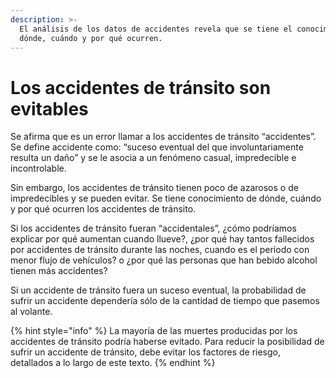 ```yaml
---
description: >-
  El análisis de los datos de accidentes revela que se tiene el conocimiento de
  dónde, cuándo y por qué ocurren.
---
```


# Los accidentes de tránsito son evitables

Se afirma que es un error llamar a los accidentes de tránsito “accidentes”. Se define accidente como: “suceso eventual del que involuntariamente resulta un daño” y se le asocia a un fenómeno casual, impredecible e incontrolable.

Sin embargo, los accidentes de tránsito tienen poco de azarosos o de impredecibles y se pueden evitar. Se tiene conocimiento de dónde, cuándo y por qué ocurren los accidentes de tránsito.

Si los accidentes de tránsito fueran “accidentales”, ¿cómo podríamos explicar por qué aumentan cuando llueve?, ¿por qué hay tantos fallecidos por accidentes de tránsito durante las noches, cuando es el período con menor flujo de vehículos? o ¿por qué las personas que han bebido alcohol tienen más accidentes?

Si un accidente de tránsito fuera un suceso eventual, la probabilidad de sufrir un accidente dependería sólo de la cantidad de tiempo que pasemos al volante.

{% hint style="info" %}
La mayoría de las muertes producidas por los accidentes de tránsito podría haberse evitado. Para reducir la posibilidad de sufrir un accidente de tránsito, debe evitar los factores de riesgo, detallados a lo largo de este texto.
{% endhint %}

